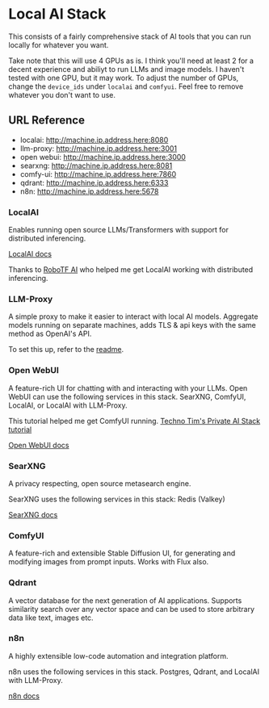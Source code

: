 # Local AI Stack

This consists of a fairly comprehensive stack of AI tools that you can run locally for whatever you want.

Take note that this will use 4 GPUs as is. I think you'll need at least 2 for a decent experience and abiliyt to run LLMs and image models. I haven't tested with one GPU, but it may work. To adjust the number of GPUs, change the `device_ids` under `localai` and `comfyui`. Feel free to remove whatever you don't want to use.

## URL Reference

- localai: http://machine.ip.address.here:8080
- llm-proxy: http://machine.ip.address.here:3001
- open webui: http://machine.ip.address.here:3000
- searxng: http://machine.ip.address.here:8081
- comfy-ui: http://machine.ip.address.here:7860
- qdrant: http://machine.ip.address.here:6333
- n8n: http://machine.ip.address.here:5678

### LocalAI

Enables running open source LLMs/Transformers with support for distributed inferencing.

[LocalAI docs](https://localai.io/)

Thanks to [RoboTF AI](https://www.youtube.com/@RoboTFAI) who helped me get LocalAI working with distributed inferencing.

### LLM-Proxy

A simple proxy to make it easier to interact with local AI models. Aggregate models running on separate machines, adds TLS & api keys with the same method as OpenAI's API.

To set this up, refer to the [readme](https://github.com/j4ys0n/llm-proxy?tab=readme-ov-file).

### Open WebUI

A feature-rich UI for chatting with and interacting with your LLMs.
Open WebUI can use the following services in this stack. SearXNG, ComfyUI, LocalAI, or LocalAI with LLM-Proxy.

This tutorial helped me get ComfyUI running. [Techno Tim's Private AI Stack tutorial](https://technotim.live/posts/ai-stack-tutorial/)

[Open WebUI docs](https://docs.openwebui.com/)

### SearXNG

A privacy respecting, open source metasearch engine.

SearXNG uses the following services in this stack: Redis (Valkey)

[SearXNG docs](https://docs.searxng.org/)

### ComfyUI

A feature-rich and extensible Stable Diffusion UI, for generating and modifying images from prompt inputs. Works with Flux also.

### Qdrant

A vector database for the next generation of AI applications. Supports similarity search over any vector space and can be used to store arbitrary data like text, images etc.

### n8n

A highly extensible low-code automation and integration platform.

n8n uses the following services in this stack. Postgres, Qdrant, and LocalAI with LLM-Proxy.

[n8n docs](https://docs.n8n.io/)